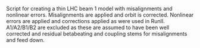 Script for creating a thin LHC beam 1 model with misalignments and nonlinear errors.
Misalignments are applied and orbit is corrected.
Nonlinear errors are applied and corrections applied as were used in RunII.
A1/A2/B1/B2 are excluded as these are assumed to have been well corrected and residual betabeating and
coupling stems for misalignments and feed down.
